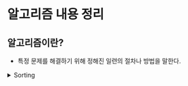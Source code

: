 # 알고리즘 내용 정리

## 알고리즘이란?
- 특정 문제를 해결하기 위해 정해진 일련의 절차나 방법을 말한다.

<details>

<summary>Sorting</summary>

<details>

<summary> 버블 정렬 Bubble Sort</summary>

### 소개
인접한 두 요소를 비교하여 정렬하는 가장 단순한 정렬 알고리즘 중 하나로, 각 패스마다 가장 큰 요소가 배열의 끝으로 이동한다.

### 특징
- 시간 복잡도: O(n^2)
- 안정 정렬: 동일한 값의 요소들이 정렬 후에도 상대적인 순서가 유지된다.

### 예제

```java
public class BubbleSort {
    public static void bubbleSort(int[] arr) {
        int n = arr.length;
        for (int i = 0; i < n-1; i++) {
            for (int j = 0; j < n-i-1; j++) {
                if (arr[j] > arr[j+1]) {
                    // swap arr[j] and arr[j+1]
                    int temp = arr[j];
                    arr[j] = arr[j+1];
                    arr[j+1] = temp;
                }
            }
        }
    }

    public static void main(String[] args) {
        int[] arr = {64, 34, 25, 12, 22, 11, 90};
        bubbleSort(arr);
        System.out.println("Sorted array:");
        for (int i : arr) {
            System.out.print(i + " ");
        }
    }
}

```

</details>

<details>

<summary> 선택 정렬 Selection Sort</summary>

### 소개
배열에서 가장 작은 요소를 찾아 첫 번째 위치와 교환하고, 다음 작은 요소를 찾아 두 번째 위치와 교환하는 방식으로 정렬한다.

### 특징
- 시간 복잡도: O(n^2)
- 불안정 정렬: 동일한 값의 요소들이 정렬 후에 상대적인 순서가 바뀔 수 있습니다.

### 예제

```java
public class SelectionSort {
    public static void selectionSort(int[] arr) {
        int n = arr.length;
        for (int i = 0; i < n-1; i++) {
            int min_idx = i;
            for (int j = i+1; j < n; j++) {
                if (arr[j] < arr[min_idx]) {
                    min_idx = j;
                }
            }
            // Swap the found minimum element with the first element
            int temp = arr[min_idx];
            arr[min_idx] = arr[i];
            arr[i] = temp;
        }
    }

    public static void main(String[] args) {
        int[] arr = {64, 25, 12, 22, 11};
        selectionSort(arr);
        System.out.println("Sorted array:");
        for (int i : arr) {
            System.out.print(i + " ");
        }
    }
}


```


</details>

<details>

<summary> 삽입 정렬 Insert Sort</summary>

### 소개
배열을 두 부분으로 나누고, 정렬된 부분에 요소를 하나씩 삽입하여 정렬하는 방식이다.

### 특징
- 시간 복잡도: O(n^2)
- 안정 정렬: 동일한 값의 요소들이 정렬 후에도 상대적인 순서가 유지

### 예제

```java
public class InsertionSort {
    public static void insertionSort(int[] arr) {
        int n = arr.length;
        for (int i = 1; i < n; ++i) {
            int key = arr[i];
            int j = i - 1;
            while (j >= 0 && arr[j] > key) {
                arr[j + 1] = arr[j];
                j = j - 1;
            }
            arr[j + 1] = key;
        }
    }

    public static void main(String[] args) {
        int[] arr = {12, 11, 13, 5, 6};
        insertionSort(arr);
        System.out.println("Sorted array:");
        for (int i : arr) {
            System.out.print(i + " ");
        }
    }
}


```

</details>

<details>

<summary> 병합 정렬 Merge Sort</summary>

### 소개
분할 정복 알고리즘의 일종으로, 배열을 반으로 나누고 각각을 정렬한 후 병합하여 정렬
이 과정은 **재귀호출**을 통해 이루어진다.

합병 정렬은 다음의 단계들로 이루어져 있는데.

- **분할(Divide)**: 입력 배열을 같은 크기의 2개의 부분 배열로 **분할**한다.
- **정복(Conquer)**: 부분 배열을 **정렬**합니다. 부분 배열의 크기가 조금 큰 편이라고 생각이 들면 재귀 호출을 통해 다시 분할 정복 방법을 진행한다.

### 특징
- 시간 복잡도: O(n log n)
- 안정 정렬: 동일한 값의 요소들이 정렬 후에도 상대적인 순서가 유지

### 예제

```java
public class MergeSort {
    public static void mergeSort(int[] arr, int l, int r) {
        if (l < r) {
            int m = (l + r) / 2;
            mergeSort(arr, l, m);
            mergeSort(arr, m + 1, r);
            merge(arr, l, m, r);
        }
    }

    public static void merge(int[] arr, int l, int m, int r) {
        int n1 = m - l + 1;
        int n2 = r - m;

        int[] L = new int[n1];
        int[] R = new int[n2];

        for (int i = 0; i < n1; ++i)
            L[i] = arr[l + i];
        for (int j = 0; j < n2; ++j)
            R[j] = arr[m + 1 + j];

        int i = 0, j = 0;
        int k = l;
        while (i < n1 && j < n2) {
            if (L[i] <= R[j]) {
                arr[k] = L[i];
                i++;
            } else {
                arr[k] = R[j];
                j++;
            }
            k++;
        }

        while (i < n1) {
            arr[k] = L[i];
            i++;
            k++;
        }

        while (j < n2) {
            arr[k] = R[j];
            j++;
            k++;
        }
    }

    public static void main(String[] args) {
        int[] arr = {12, 11, 13, 5, 6, 7};
        mergeSort(arr, 0, arr.length - 1);
        System.out.println("Sorted array:");
        for (int i : arr) {
            System.out.print(i + " ");
        }
    }
}


```

</details>

<details>

<summary> 퀵 정렬 Quick Sort</summary>

### 소개
분할 정복 알고리즘의 일종으로, 피벗을 기준으로 배열을 나누고 각각을 정렬하는 방식

### 특징
- 시간 복잡도: 평균 O(n log n), 최악의 경우 O(n^2)
- 불안정 정렬: 동일한 값의 요소들이 정렬 후에 상대적인 순서가 바뀔 수 있다.

### 예제

```java
public class QuickSort {
    public static void quickSort(int[] arr, int low, int high) {
        if (low < high) {
            int pi = partition(arr, low, high);
            quickSort(arr, low, pi - 1);
            quickSort(arr, pi + 1, high);
        }
    }

    public static int partition(int[] arr, int low, int high) {
        int pivot = arr[high];
        int i = (low - 1);
        for (int j = low; j < high; j++) {
            if (arr[j] < pivot) {
                i++;
                int temp = arr[i];
                arr[i] = arr[j];
                arr[j] = temp;
            }
        }
        int temp = arr[i + 1];
        arr[i + 1] = arr[high];
        arr[high] = temp;
        return i + 1;
    }

    public static void main(String[] args) {
        int[] arr = {10, 7, 8, 9, 1, 5};
        quickSort(arr, 0, arr.length - 1);
        System.out.println("Sorted array:");
        for (int i : arr) {
            System.out.print(i + " ");
        }
    }
}


```

</details>


</details>
